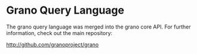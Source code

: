 # Grano Query Language

The grano query language was merged into the grano core API. For further
information, check out the main repository:

http://github.com/granoproject/grano
